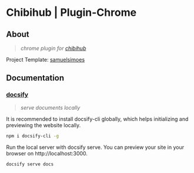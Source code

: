 # Chibihub | Plugin-Chrome

## About

> *chrome plugin for [chibihub]()*

Project Template: [samuelsimoes](https://github.com/samuelsimoes/chrome-extension-webpack-boilerplate)

## Documentation

### **[docsify](https://docsify.js.org)**

> *serve documents locally*

It is recommended to install docsify-cli globally, which helps initializing and previewing the website locally.

```bash
npm i docsify-cli -g
```

Run the local server with docsify serve. You can preview your site in your browser on http://localhost:3000.

```bash
docsify serve docs
```
